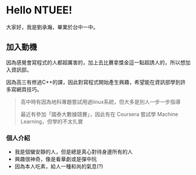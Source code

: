 # Hello NTUEE!
大家好，我是劉承瀚，畢業於台中一中。

## 加入動機 ##
因為感覺會寫程式的人都超厲害的，加上去比賽拿獎金這一點超誘人的，所以想加入資訊部。

因為高三有修過C++的課，因此對寫程式開始產生興趣，希望能在資訊部學到許多寫網頁技巧。

> 高中時有因為地科專題嘗試用過linux系統，但大多是別人一步一步指導
>
> 最近有參加「國泰大數據競賽」，因此有在 Coursera 嘗試學 Machine Learning，但學的不太扎實

### 個人介紹 ###
* 我是個蠻安靜的人，但是總是真心對待身邊所有的人
* 興趣很神奇，像是看華劇或是彈中阮
* 因為本人吃素，給人一種和尚的氣息(?)

